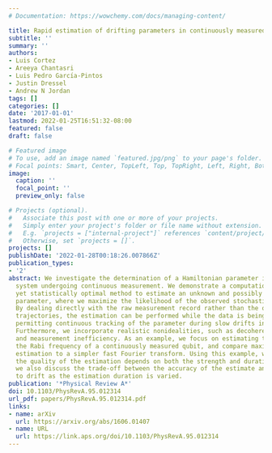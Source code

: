 ```yaml
---
# Documentation: https://wowchemy.com/docs/managing-content/

title: Rapid estimation of drifting parameters in continuously measured quantum systems
subtitle: ''
summary: ''
authors:
- Luis Cortez
- Areeya Chantasri
- Luis Pedro Garcı́a-Pintos
- Justin Dressel
- Andrew N Jordan
tags: []
categories: []
date: '2017-01-01'
lastmod: 2022-01-25T16:51:32-08:00
featured: false
draft: false

# Featured image
# To use, add an image named `featured.jpg/png` to your page's folder.
# Focal points: Smart, Center, TopLeft, Top, TopRight, Left, Right, BottomLeft, Bottom, BottomRight.
image:
  caption: ''
  focal_point: ''
  preview_only: false

# Projects (optional).
#   Associate this post with one or more of your projects.
#   Simply enter your project's folder or file name without extension.
#   E.g. `projects = ["internal-project"]` references `content/project/deep-learning/index.md`.
#   Otherwise, set `projects = []`.
projects: []
publishDate: '2022-01-28T00:18:26.007866Z'
publication_types:
- '2'
abstract: We investigate the determination of a Hamiltonian parameter in a quantum
  system undergoing continuous measurement. We demonstrate a computationally rapid
  yet statistically optimal method to estimate an unknown and possibly time-dependent
  parameter, where we maximize the likelihood of the observed stochastic readout.
  By dealing directly with the raw measurement record rather than the quantum state
  trajectories, the estimation can be performed while the data is being acquired,
  permitting continuous tracking of the parameter during slow drifts in real time.
  Furthermore, we incorporate realistic nonidealities, such as decoherence processes
  and measurement inefficiency. As an example, we focus on estimating the value of
  the Rabi frequency of a continuously measured qubit, and compare maximum likelihood
  estimation to a simpler fast Fourier transform. Using this example, we discuss how
  the quality of the estimation depends on both the strength and duration of the measurement;
  we also discuss the trade-off between the accuracy of the estimate and the sensitivity
  to drift as the estimation duration is varied.
publication: '*Physical Review A*'
doi: 10.1103/PhysRevA.95.012314
url_pdf: papers/PhysRevA.95.012314.pdf
links:
- name: arXiv
  url: https://arxiv.org/abs/1606.01407
- name: URL
  url: https://link.aps.org/doi/10.1103/PhysRevA.95.012314
---
```

